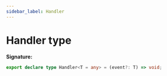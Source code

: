 ```yaml
---
sidebar_label: Handler
---
```


# Handler type

**Signature:**

```typescript
export declare type Handler<T = any> = (event?: T) => void;
```
